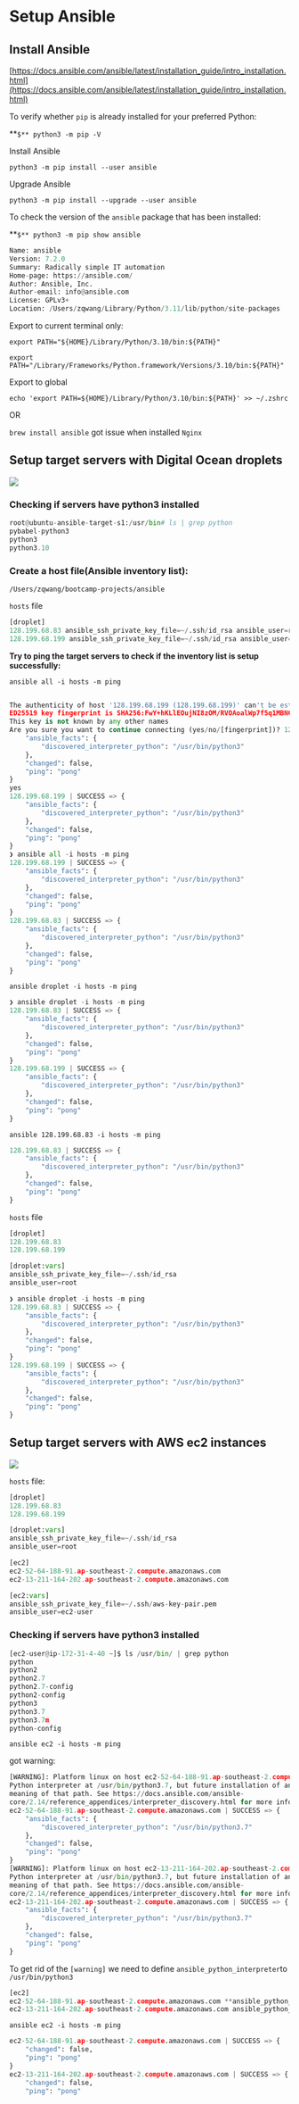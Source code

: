 # Setup Ansible

## Install Ansible

[https://docs.ansible.com/ansible/latest/installation_guide/intro_installation.html](https://docs.ansible.com/ansible/latest/installation_guide/intro_installation.html)

To verify whether `pip` is already installed for your preferred Python:

**`$** python3 -m pip -V`

Install Ansible

`python3 -m pip install --user ansible`

Upgrade Ansible

`python3 -m pip install --upgrade --user ansible`

To check the version of the `ansible` package that has been installed:

**`$** python3 -m pip show ansible`

```python
Name: ansible
Version: 7.2.0
Summary: Radically simple IT automation
Home-page: https://ansible.com/
Author: Ansible, Inc.
Author-email: info@ansible.com
License: GPLv3+
Location: /Users/zqwang/Library/Python/3.11/lib/python/site-packages
```

Export to current terminal only:

`export PATH="${HOME}/Library/Python/3.10/bin:${PATH}"`

`export PATH="/Library/Frameworks/Python.framework/Versions/3.10/bin:${PATH}"`

Export to global

`echo 'export PATH=${HOME}/Library/Python/3.10/bin:${PATH}' >> ~/.zshrc`

OR

`brew install ansible` got issue when installed `Nginx`


## Setup target servers with Digital Ocean droplets
<img src="./images/droplets.png">


### Checking if servers have python3 installed

```python
root@ubuntu-ansible-target-s1:/usr/bin# ls | grep python
pybabel-python3
python3
python3.10
```

### Create a host file(Ansible inventory list):

`/Users/zqwang/bootcamp-projects/ansible`

`hosts` file

```python
[droplet]
128.199.68.83 ansible_ssh_private_key_file=~/.ssh/id_rsa ansible_user=root
128.199.68.199 ansible_ssh_private_key_file=~/.ssh/id_rsa ansible_user=root
```

**Try to ping the target servers to check if the inventory list is setup successfully:**

`ansible all -i hosts -m ping`

```python

The authenticity of host '128.199.68.199 (128.199.68.199)' can't be established.
ED25519 key fingerprint is SHA256:FwY+hKLlEOujNI8zOM/RVOAoalWp7f5q1MBNCAcOowQ.
This key is not known by any other names
Are you sure you want to continue connecting (yes/no/[fingerprint])? 128.199.68.83 | SUCCESS => {
    "ansible_facts": {
        "discovered_interpreter_python": "/usr/bin/python3"
    },
    "changed": false,
    "ping": "pong"
}
yes
128.199.68.199 | SUCCESS => {
    "ansible_facts": {
        "discovered_interpreter_python": "/usr/bin/python3"
    },
    "changed": false,
    "ping": "pong"
}
❯ ansible all -i hosts -m ping
128.199.68.199 | SUCCESS => {
    "ansible_facts": {
        "discovered_interpreter_python": "/usr/bin/python3"
    },
    "changed": false,
    "ping": "pong"
}
128.199.68.83 | SUCCESS => {
    "ansible_facts": {
        "discovered_interpreter_python": "/usr/bin/python3"
    },
    "changed": false,
    "ping": "pong"
}
```

`ansible droplet -i hosts -m ping`

```python
❯ ansible droplet -i hosts -m ping
128.199.68.83 | SUCCESS => {
    "ansible_facts": {
        "discovered_interpreter_python": "/usr/bin/python3"
    },
    "changed": false,
    "ping": "pong"
}
128.199.68.199 | SUCCESS => {
    "ansible_facts": {
        "discovered_interpreter_python": "/usr/bin/python3"
    },
    "changed": false,
    "ping": "pong"
}
```

`ansible 128.199.68.83 -i hosts -m ping`

```python
128.199.68.83 | SUCCESS => {
    "ansible_facts": {
        "discovered_interpreter_python": "/usr/bin/python3"
    },
    "changed": false,
    "ping": "pong"
}
```

`hosts` file

```python
[droplet]
128.199.68.83
128.199.68.199

[droplet:vars]
ansible_ssh_private_key_file=~/.ssh/id_rsa
ansible_user=root
```

```python
❯ ansible droplet -i hosts -m ping
128.199.68.83 | SUCCESS => {
    "ansible_facts": {
        "discovered_interpreter_python": "/usr/bin/python3"
    },
    "changed": false,
    "ping": "pong"
}
128.199.68.199 | SUCCESS => {
    "ansible_facts": {
        "discovered_interpreter_python": "/usr/bin/python3"
    },
    "changed": false,
    "ping": "pong"
}
```

## Setup target servers with AWS ec2 instances
<img src="images/ec2.png">

`hosts` file:

```python
[droplet]
128.199.68.83
128.199.68.199

[droplet:vars]
ansible_ssh_private_key_file=~/.ssh/id_rsa
ansible_user=root

[ec2]
ec2-52-64-188-91.ap-southeast-2.compute.amazonaws.com
ec2-13-211-164-202.ap-southeast-2.compute.amazonaws.com

[ec2:vars]
ansible_ssh_private_key_file=~/.ssh/aws-key-pair.pem
ansible_user=ec2-user
```

### Checking if servers have python3 installed

```python
[ec2-user@ip-172-31-4-40 ~]$ ls /usr/bin/ | grep python
python
python2
python2.7
python2.7-config
python2-config
python3
python3.7
python3.7m
python-config
```

`ansible ec2 -i hosts -m ping`

got warning:

```python
[WARNING]: Platform linux on host ec2-52-64-188-91.ap-southeast-2.compute.amazonaws.com is using the discovered
Python interpreter at /usr/bin/python3.7, but future installation of another Python interpreter could change the
meaning of that path. See https://docs.ansible.com/ansible-
core/2.14/reference_appendices/interpreter_discovery.html for more information.
ec2-52-64-188-91.ap-southeast-2.compute.amazonaws.com | SUCCESS => {
    "ansible_facts": {
        "discovered_interpreter_python": "/usr/bin/python3.7"
    },
    "changed": false,
    "ping": "pong"
}
[WARNING]: Platform linux on host ec2-13-211-164-202.ap-southeast-2.compute.amazonaws.com is using the discovered
Python interpreter at /usr/bin/python3.7, but future installation of another Python interpreter could change the
meaning of that path. See https://docs.ansible.com/ansible-
core/2.14/reference_appendices/interpreter_discovery.html for more information.
ec2-13-211-164-202.ap-southeast-2.compute.amazonaws.com | SUCCESS => {
    "ansible_facts": {
        "discovered_interpreter_python": "/usr/bin/python3.7"
    },
    "changed": false,
    "ping": "pong"
}
```

To get rid of the `[warning]` we need to define `ansible_python_interpreter`to `/usr/bin/python3`

```python
[ec2]
ec2-52-64-188-91.ap-southeast-2.compute.amazonaws.com **ansible_python_interpreter=/usr/bin/python3**
ec2-13-211-164-202.ap-southeast-2.compute.amazonaws.com ansible_python_interpreter=/usr/bin/python3
```

`ansible ec2 -i hosts -m ping`

```python
ec2-52-64-188-91.ap-southeast-2.compute.amazonaws.com | SUCCESS => {
    "changed": false,
    "ping": "pong"
}
ec2-13-211-164-202.ap-southeast-2.compute.amazonaws.com | SUCCESS => {
    "changed": false,
    "ping": "pong"
```